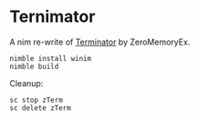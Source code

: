 # Ternimator
A nim re-write of [Terminator](https://github.com/ZeroMemoryEx/Terminator/) by ZeroMemoryEx.

```
nimble install winim
nimble build
```

Cleanup:
```
sc stop zTerm
sc delete zTerm
```
